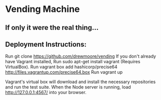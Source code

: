 Vending Machine
===============

If only it were the real thing...
---------------------------------

Deployment Instructions:
------------------------

Run git clone https://github.com/drewmoore/vending
If you don't already have Vagrant installed, Run sudo apt-get install vagrant (Requires VirtualBox).
Run vagrant box add hashicorp/precise64 http://files.vagrantup.com/precise64.box
Run vagrant up

Vagrant's virtual box will download and install the necessary repositories and run the test suite.  When the Node server is running, load http://127.0.0.1:4567/
into your browser.
